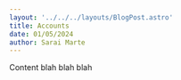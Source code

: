 ```yaml
---
layout: '../../../layouts/BlogPost.astro'
title: Accounts
date: 01/05/2024
author: Sarai Marte
---
```



Content blah blah blah